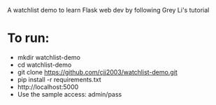 A watchlist demo to learn Flask web dev by following Grey Li's tutorial

# To run:
 - mkdir watchlist-demo
 - cd watchlist-demo
 - git clone https://github.com/cjj2003/watchlist-demo.git
 - pip install -r requirements.txt
 - http://localhost:5000
 - Use the sample access: admin/pass